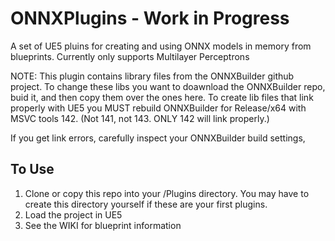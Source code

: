 # ONNXPlugins - Work in Progress
A set of UE5 pluins for creating and using ONNX models in memory from blueprints.  Currently only supports Multilayer Perceptrons

NOTE: This plugin contains library files from the ONNXBuilder github project.  To change these libs you want to doawnload the ONNXBuilder repo, buid it, and then copy them over the ones here.  To create lib files that link properly with UE5 you MUST rebuild ONNXBuilder for Release/x64 with MSVC tools 142.  (Not 141, not 143. ONLY 142 will link properly.)

If you get link errors, carefully inspect your ONNXBuilder build settings,

## To Use
1. Clone or copy this repo into your <your project>/Plugins directory.  You may have to create this directory yourself if
these are your first plugins.
2. Load the project in UE5
3. See the WIKI for blueprint information
